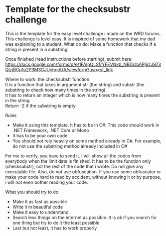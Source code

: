 # Template for the checksubstr challenge
This is the template for the easy level challenge i made on the WRD forums.
This challenge is level easy.
It is inspired of some homework that my dad was explaining to a student.
What do do: Make a function that checks if a string is present in a substring

Once finished (read instructions before starting), submit here: https://docs.google.com/forms/d/e/1FAIpQLSfrYFEVNk0_NBDclbAPj6zJ973QlzjBGp1u2P3M3GJUyhqoUA/viewform?usp=sf_link

Where to work: the checksubstr function.<br>
It is a function that takes in argument str (the string) and substr (the substring to check how many times in the string)<br>
It has to return an integer which is how many times the substring is present in the string<br>
Return -2 if the substring is empty.

Rules
- Make it using this template. It has to be in C#. This code should work in .NET Framework, .NET Core or Mono
- It has to be your own code
- You should not rely heavily on some method already in C#. For example, do not use the substring method already included in C#

For me to verify, you have to send it. I will show all the codes from everybody when the limit date is finished.
It has to be the function only (checksubstr), not the rest of the code that i wrote. 
Do not give any executable file. Also, do not use obfuscation.
If you use some obfuscator or make your code hard to read by accident, without knowing it or by purpose, i will not even bother reading your code.

What you should try to do
- Make it as fast as possible
- Write it in beautiful code
- Make it easy to understand
- Search less things on the internet as possible. It is ok if you search for one thing but try to do it the least possible
- Last but not least, it has to work properly
